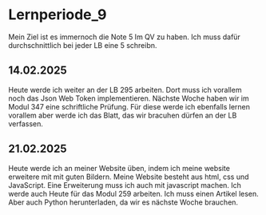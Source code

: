 # Lernperiode_9

Mein Ziel ist es immernoch die Note 5 Im QV zu haben. Ich muss dafür durchschnittlich bei jeder LB eine 5 schreibn. 


## 14.02.2025
Heute werde ich weiter an der LB 295 arbeiten. Dort muss ich vorallem noch das Json Web Token implementieren. Nächste Woche haben wir im Modul 347 eine schriftliche Prüfung. Für diese werde ich ebenfalls lernen vorallem aber werde ich das Blatt, das wir bracuhen dürfen an der LB verfassen.  


## 21.02.2025
Heute werde ich an meiner Website üben, indem ich meine website erweitere mit mit guten Bildern. Meine Website besteht aus html, css und JavaScript. Eine Erweiterung muss ich auch mit javascript machen. Ich werde auch Heute für das Modul 259 arbeiten. Ich muss einen Artikel lesen. Aber auch Python herunterladen, da wir es nächste Woche brauchen. 
